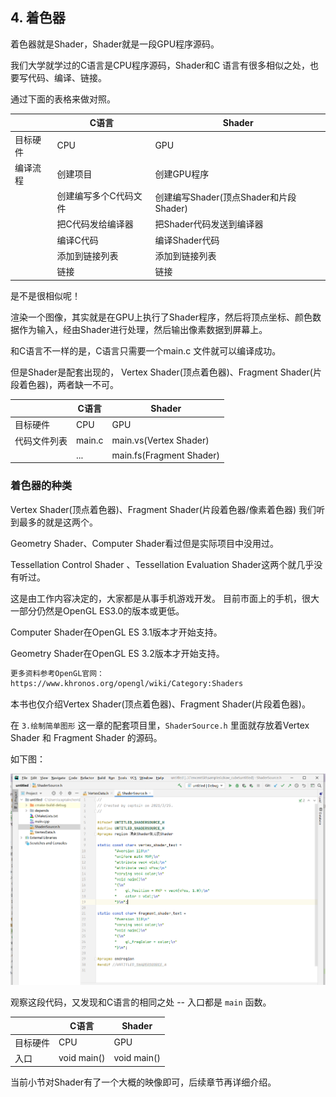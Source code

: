 ﻿## 4. 着色器

着色器就是Shader，Shader就是一段GPU程序源码。

我们大学就学过的C语言是CPU程序源码，Shader和C 语言有很多相似之处，也要写代码、编译、链接。

通过下面的表格来做对照。

|   |   C语言| Shader|
|---|---|---|
|  目标硬件 | CPU  |GPU|
|编译流程|创建项目|创建GPU程序|
||创建编写多个C代码文件|创建编写Shader(顶点Shader和片段Shader)|
||把C代码发给编译器|把Shader代码发送到编译器|
||编译C代码|编译Shader代码|
||添加到链接列表|添加到链接列表|
||链接|链接|

是不是很相似呢！

渲染一个图像，其实就是在GPU上执行了Shader程序，然后将顶点坐标、颜色数据作为输入，经由Shader进行处理，然后输出像素数据到屏幕上。

和C语言不一样的是，C语言只需要一个main.c 文件就可以编译成功。

但是Shader是配套出现的， Vertex Shader(顶点着色器)、Fragment Shader(片段着色器)，两者缺一不可。

|   |   C语言| Shader|
|---|---|---|
|  目标硬件 | CPU  |GPU|
|代码文件列表|main.c|main.vs(Vertex Shader)|
||...|main.fs(Fragment Shader)|

### 着色器的种类

Vertex Shader(顶点着色器)、Fragment Shader(片段着色器/像素着色器) 我们听到最多的就是这两个。

Geometry Shader、Computer Shader看过但是实际项目中没用过。

Tessellation Control Shader 、Tessellation Evaluation Shader这两个就几乎没有听过。

这是由工作内容决定的，大家都是从事手机游戏开发。
目前市面上的手机，很大一部分仍然是OpenGL ES3.0的版本或更低。

Computer Shader在OpenGL ES 3.1版本才开始支持。

Geometry Shader在OpenGL ES 3.2版本才开始支持。

```txt
更多资料参考OpenGL官网：
https://www.khronos.org/opengl/wiki/Category:Shaders
```

本书也仅介绍Vertex Shader(顶点着色器)、Fragment Shader(片段着色器)。

在 `3.绘制简单图形` 这一章的配套项目里，`ShaderSource.h` 里面就存放着Vertex Shader 和 Fragment Shader 的源码。

如下图：

![](../../imgs/shader/introduce_shader/shader_source_in_draw_polygon_samples.png)

观察这段代码，又发现和C语言的相同之处 -- 入口都是 `main` 函数。

|   |   C语言| Shader|
|---|---|---|
|  目标硬件 | CPU  |GPU|
|入口|void main()|void main()|

当前小节对Shader有了一个大概的映像即可，后续章节再详细介绍。